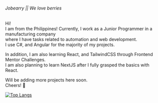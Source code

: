 
###### Jobearry || We love berries

Hi!  
I am from the Philippines!  Currently, I work as a Junior Programmer in a manufacturing company   
where I have tasks related to automation and web development.  
I use C#, and Angular for the majority of my projects.

In addition, I am also learning React, and TailwindCSS through Frontend Mentor Challenges.  
I am also planning to learn NextJS after I fully grasped the basics with React.

Will be adding more projects here soon.  
Cheers! :beer:

[![Top Langs](https://github-readme-stats.vercel.app/api/top-langs/?username=jobearry&layout=compact&theme=radical)](https://github.com/anuraghazra/github-readme-stats)
